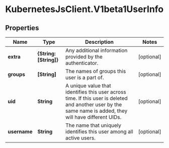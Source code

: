 # KubernetesJsClient.V1beta1UserInfo

## Properties
Name | Type | Description | Notes
------------ | ------------- | ------------- | -------------
**extra** | **{String: [String]}** | Any additional information provided by the authenticator. | [optional] 
**groups** | **[String]** | The names of groups this user is a part of. | [optional] 
**uid** | **String** | A unique value that identifies this user across time. If this user is deleted and another user by the same name is added, they will have different UIDs. | [optional] 
**username** | **String** | The name that uniquely identifies this user among all active users. | [optional] 


